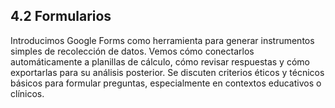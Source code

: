## 4.2 Formularios

Introducimos Google Forms como herramienta para generar instrumentos simples de recolección de datos. Vemos cómo conectarlos automáticamente a planillas de cálculo, cómo revisar respuestas y cómo exportarlas para su análisis posterior. Se discuten criterios éticos y técnicos básicos para formular preguntas, especialmente en contextos educativos o clínicos.

